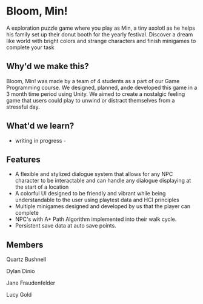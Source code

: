# Bloom, Min!
A exploration puzzle game where you play as Min, a tiny axolotl as he helps his family set up their donut booth for the yearly festival. Discover
a dream like world with bright colors and strange characters and finish minigames to complete your task

## Why'd we make this?
Bloom, Min! was made by a team of 4 students as a part of our Game Programming course. We designed, planned, ande developed this game in a 3 month 
time period using Unity. We aimed to create a nostalgic feeling game that users could play to unwind or distract themselves from a stressful day.

## What'd we learn?
- writing in progress -

## Features
* A flexible and stylized dialogue system that allows for any NPC character to be interactable and can handle any dialogue displaying at the 
  start of a location
* A colorful UI designed to be friendly and vibrant while being understandable to the user using playtest data and HCI principles
* Multiple minigames designed and developed by us that the player can complete
* NPC's with A* Path Algorithm implemented into their walk cycle.
* Persistent save data at auto save points.

## Members
Quartz Bushnell

Dylan Dinio

Jane Fraudenfelder 

Lucy Gold
